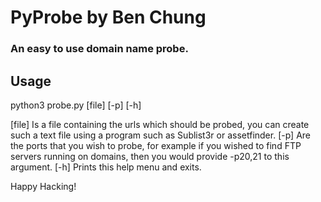 # PyProbe by Ben Chung
### An easy to use domain name probe.

## Usage
python3 probe.py [file] [-p] [-h]

[file] Is a file containing the urls which should be probed, you can create such a text file using a program such as Sublist3r or assetfinder.
[-p] Are the ports that you wish to probe, for example if you wished to find FTP servers running on domains, then you would provide -p20,21 to this argument.
[-h] Prints this help menu and exits.

Happy Hacking!
